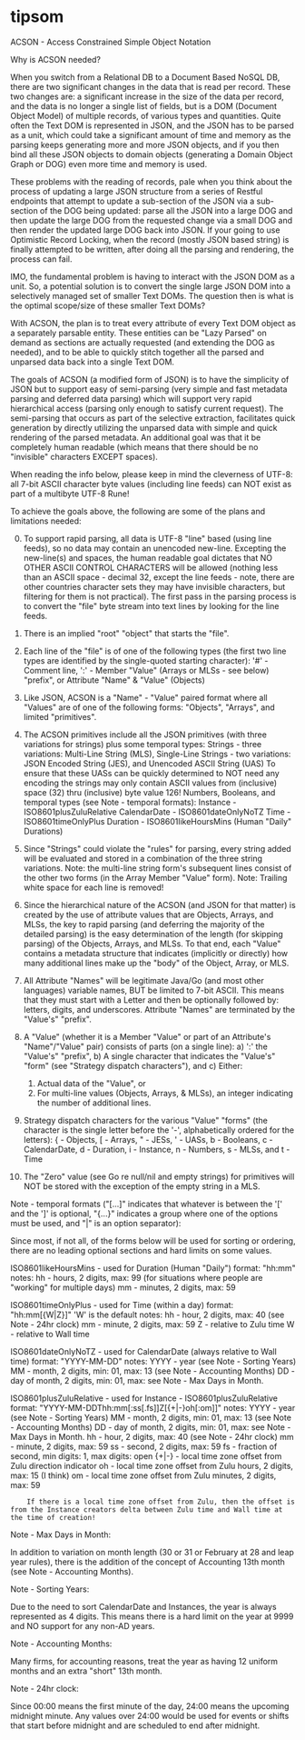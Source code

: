 # tipsom
ACSON - Access Constrained Simple Object Notation

Why is ACSON needed?

  When you switch from a Relational DB to a Document Based NoSQL DB, there are two significant changes in the data that is read per record.  These two changes are: a significant increase in the size of the data per record, and the data is no longer a single list of fields, but is a DOM (Document Object Model) of multiple records, of various types and quantities.  Quite often the Text DOM is represented in JSON, and the JSON has to be parsed as a unit, which could take a significant amount of time and memory as the parsing keeps generating more and more JSON objects, and if you then bind all these JSON objects to domain objects (generating a Domain Object Graph or DOG) even more time and memory is used.

  These problems with the reading of records, pale when you think about the process of updating a large JSON structure from a series of Restful endpoints that attempt to update a sub-section of the JSON via a sub-section of the DOG being updated: parse all the JSON into a large DOG and then update the large DOG from the requested change via a small DOG and then render the updated large DOG back into JSON.  If your going to use Optimistic Record Locking, when the record (mostly JSON based string) is finally attempted to be written,  after doing all the parsing and rendering, the process can fail.

  IMO, the fundamental problem is having to interact with the JSON DOM as a unit.  So, a potential solution is to convert the single large JSON DOM into a selectively managed set of smaller Text DOMs.  The question then is what is the optimal scope/size of these smaller Text DOMs?

  With ACSON, the plan is to treat every attribute of every Text DOM object as a separately parsable entity.  These entities can be "Lazy Parsed" on demand as sections are actually requested (and extending the DOG as needed), and to be able to quickly stitch together all the parsed and unparsed data back into a single Text DOM.

The goals of ACSON (a modified form of JSON) is to have the simplicity of JSON but to support easy of semi-parsing (very simple and fast metadata parsing and deferred data parsing) which will support very rapid hierarchical access (parsing only enough to satisfy current request).  The semi-parsing that occurs as part of the selective extraction, facilitates quick generation by directly utilizing the unparsed data with simple and quick rendering of the parsed metadata.  An additional goal was that it be completely human readable (which means that there should be no "invisible" characters EXCEPT spaces).

When reading the info below, please keep in mind the cleverness of UTF-8: all 7-bit ASCII character byte values (including line feeds) can NOT exist as part of a multibyte UTF-8 Rune!

To achieve the goals above, the following are some of the plans and limitations needed:

  0) To support rapid parsing, all data is UTF-8 "line" based (using line feeds), so no data may contain an unencoded new-line.  Excepting the new-line(s) and spaces, the human readable goal dictates that NO OTHER ASCII CONTROL CHARACTERS will be allowed (nothing less than an ASCII space - decimal 32, except the line feeds - note, there are other countries character sets they may have invisible characters, but filtering for them is not practical).  The first pass in the parsing process is to convert the "file" byte stream into text lines by looking for the line feeds.

  1) There is an implied "root" "object" that starts the "file".

  2) Each line of the "file" is of one of the following types (the first two line types are identified by the single-quoted starting character):
      '#' - Comment line,
      ':' - Member "Value" (Arrays or MLSs - see below) "prefix", or
      Attribute "Name" & "Value" (Objects)

  3) Like JSON, ACSON is a "Name" - "Value" paired format where all "Values" are of one of the following forms: "Objects", "Arrays", and limited "primitives".

  4) The ACSON primitives include all the JSON primitives (with three variations for strings) plus some temporal types:
      Strings - three variations:
        Multi-Line String (MLS),
        Single-Line Strings - two variations:
          JSON Encoded String (JES), and
          Unencoded ASCII String (UAS)
            To ensure that these UASs can be quickly determined to NOT need any encoding the strings may only contain ASCII values from (inclusive) space (32) thru (inclusive) byte value 126!
      Numbers,
      Booleans, and
      temporal types (see Note - temporal formats):
        Instance - ISO8601plusZuluRelative
        CalendarDate - ISO8601dateOnlyNoTZ
        Time - ISO8601timeOnlyPlus
        Duration - ISO8601likeHoursMins (Human "Daily" Durations)

  5) Since "Strings" could violate the "rules" for parsing, every string added will be evaluated and stored in a combination of the three string variations.  Note: the multi-line string form's subsequent lines consist of the other two forms (in the Array Member "Value" form).  Note: Trailing white space for each line is removed!

  6) Since the hierarchical nature of the ACSON (and JSON for that matter) is created by the use of attribute values that are Objects, Arrays, and MLSs, the key to rapid parsing (and deferring the majority of the detailed parsing) is the easy determination of the length (for skipping parsing) of the Objects, Arrays, and MLSs.  To that end, each "Value" contains a metadata structure that indicates (implicitly or directly) how many additional lines make up the "body" of the Object, Array, or MLS.

  7) All Attribute "Names" will be legitimate Java/Go (and most other languages) variable names, BUT be limited to 7-bit ASCII.  This means that they must start with a Letter and then be optionally followed by: letters, digits, and underscores.  Attribute "Names" are terminated by the "Value's" "prefix".

  8) A "Value" (whether it is a Member "Value" or part of an Attribute's "Name"/"Value" pair) consists of parts (on a single line):
    a) ':' the "Value's" "prefix",
    b) A single character that indicates the "Value's" "form" (see "Strategy dispatch characters"), and
    c) Either:
      1) Actual data of the "Value", or
      2) For multi-line values (Objects, Arrays, & MLSs), an integer indicating the number of additional lines.

  9) Strategy dispatch characters for the various "Value" "forms" (the character is the single letter before the '-', alphabetically ordered for the letters):
    { - Objects,
    [ - Arrays,
    " - JESs,
    ' - UASs,
    b - Booleans,
    c - CalendarDate,
    d - Duration,
    i - Instance,
    n - Numbers,
    s - MLSs, and
    t - Time

  10) The "Zero" value (see Go re null/nil and empty strings) for primitives will NOT be stored with the exception of the empty string in a MLS.

Note - temporal formats ("[...]" indicates that whatever is between the '[' and the ']' is optional, "{...}" indicates a group where one of the options must be used, and "|" is an option separator):

  Since most, if not all, of the forms below will be used for sorting or ordering, there are no leading optional sections and hard limits on some values.

  ISO8601likeHoursMins - used for Duration (Human "Daily")
                  format: "hh:mm"
      notes:
        hh - hours, 2 digits, max: 99 (for situations where people are "working" for multiple days)
        mm - minutes, 2 digits, max: 59

  ISO8601timeOnlyPlus - used for Time (within a day)
                  format: "hh:mm[{W|Z}]"   'W' is the default
      notes:
        hh - hour, 2 digits, max: 40 (see  Note - 24hr clock)
        mm - minute, 2 digits, max: 59
        Z - relative to Zulu time
        W - relative to Wall time


  ISO8601dateOnlyNoTZ - used for CalendarDate (always relative to Wall time)
                  format: "YYYY-MM-DD"
      notes:
        YYYY - year (see Note - Sorting Years)
        MM - month, 2 digits, min: 01, max: 13 (see Note - Accounting Months)
        DD - day of month, 2 digits, min: 01, max: see Note - Max Days in Month.

  ISO8601plusZuluRelative - used for Instance - ISO8601plusZuluRelative
                  format: "YYYY-MM-DDThh:mm[:ss[.fs]]Z[{+|-}oh[:om]]"
      notes:
        YYYY - year (see Note - Sorting Years)
        MM - month, 2 digits, min: 01, max: 13 (see Note - Accounting Months)
        DD - day of month, 2 digits, min: 01, max: see Note - Max Days in Month.
        hh - hour, 2 digits, max: 40 (see  Note - 24hr clock)
        mm - minute, 2 digits, max: 59
        ss - second, 2 digits, max: 59
        fs - fraction of second, min digits: 1, max digits: open
        {+|-} - local time zone offset from Zulu direction indicator
        oh - local time zone offset from Zulu hours, 2 digits, max: 15 (I think)
        om - local time zone offset from Zulu minutes, 2 digits, max: 59

        If there is a local time zone offset from Zulu, then the offset is from the Instance creators delta between Zulu time and Wall time at the time of creation!


Note - Max Days in Month:

  In addition to variation on month length (30 or 31 or February at 28 and leap year rules), there is the addition of the concept of Accounting 13th month (see Note - Accounting Months).

Note - Sorting Years:

  Due to the need to sort CalendarDate and Instances, the year is always represented as 4 digits.  This means there is a hard limit on the year at 9999 and NO support for any non-AD years.

Note - Accounting Months:

  Many firms, for accounting reasons, treat the year as having 12 uniform months and an extra "short" 13th month.

Note - 24hr clock:

  Since 00:00 means the first minute of the day, 24:00 means the upcoming midnight minute.
  Any values over 24:00 would be used for events or shifts that start before midnight and are scheduled to end after midnight.
